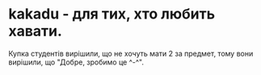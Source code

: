 # kakadu - для тих, хто любить хавати.
  Купка студентів вирішили, що не хочуть мати 2 за предмет, тому вони вирішили, що "Добре, зробимо це ^-^".
